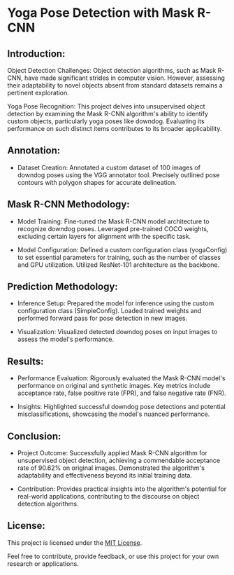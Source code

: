 # Yoga Pose Detection with Mask R-CNN

## Introduction:

Object Detection Challenges:
Object detection algorithms, such as Mask R-CNN, have made significant strides in computer vision. However, assessing their adaptability to novel objects absent from standard datasets remains a pertinent exploration.

Yoga Pose Recognition:
This project delves into unsupervised object detection by examining the Mask R-CNN algorithm's ability to identify custom objects, particularly yoga poses like downdog. Evaluating its performance on such distinct items contributes to its broader applicability.

## Annotation:

- Dataset Creation:
Annotated a custom dataset of 100 images of downdog poses using the VGG annotator tool. Precisely outlined pose contours with polygon shapes for accurate delineation.

## Mask R-CNN Methodology:

- Model Training:
Fine-tuned the Mask R-CNN model architecture to recognize downdog poses. Leveraged pre-trained COCO weights, excluding certain layers for alignment with the specific task.

- Model Configuration:
Defined a custom configuration class (yogaConfig) to set essential parameters for training, such as the number of classes and GPU utilization. Utilized ResNet-101 architecture as the backbone.

## Prediction Methodology:

- Inference Setup:
Prepared the model for inference using the custom configuration class (SimpleConfig). Loaded trained weights and performed forward pass for pose detection in new images.

- Visualization:
Visualized detected downdog poses on input images to assess the model's performance.

## Results:

- Performance Evaluation:
Rigorously evaluated the Mask R-CNN model's performance on original and synthetic images. Key metrics include acceptance rate, false positive rate (FPR), and false negative rate (FNR).

- Insights:
Highlighted successful downdog pose detections and potential misclassifications, showcasing the model's nuanced performance.

## Conclusion:

- Project Outcome:
Successfully applied Mask R-CNN algorithm for unsupervised object detection, achieving a commendable acceptance rate of 90.62% on original images. Demonstrated the algorithm's adaptability and effectiveness beyond its initial training data.

- Contribution:
Provides practical insights into the algorithm's potential for real-world applications, contributing to the discourse on object detection algorithms.

## License:

This project is licensed under the [MIT License](LICENSE).

Feel free to contribute, provide feedback, or use this project for your own research or applications.
